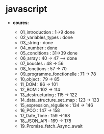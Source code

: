 # javascript

- **coures:**

  - 01_introduction : 1->9 done
  - 02_variables_types : done
  - 03_string : done
  - 04_number : done
  - 05_conditions : 31->39 done
  - 06_array : 40 -> 47 --> done
  - 07_boucles : 48 -> 56
  - 08_fonctions : 57 -> 70
  - 09_programme_fonctionelle : 71 -> 78
  - 10_object : 79 -> 85
  - 11_DOM : 86 -> 101
  - 12_BOM : 102 -> 114
  - 13_destructuring : 115 -> 122
  - 14_data_structure_set_map : 123 -> 133
  - 15_expression_régulière : 134 -> 146
  - 16_POO : 147 -> 158
  - 17_Date_Time : 159 ->168
  - 18_JSON_API : 169 -> 178
  - 19_Promise_fetch_Async_await
